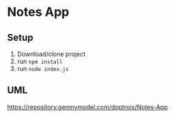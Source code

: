 # Notes App

## Setup

1. Download/clone project
2. run `npm install`
3. run `node index.js`

## UML

https://repository.genmymodel.com/doptrois/Notes-App